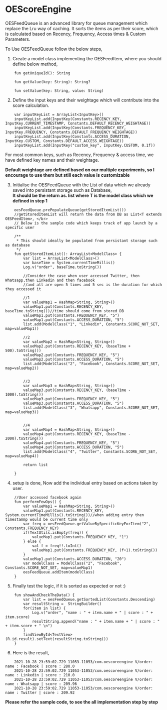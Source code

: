 # OEScoreEngine
OESFeedQueue is an advanced library for queue management which replace the Lru way of caching. It sorts the items as per their score, which is calculated based on Recency, Frequency, Access times &amp; Custom Parameters.

To Use OESFeedQueue follow the below steps,

1. Create a model class implementing the OESFeedItem, where you should define below method,
```
    fun getUniqueId(): String

    fun getValue(key: String): String?

    fun setValue(key: String, value: String)
```

2. Define the input keys and their weightage which will contribute into the score calculation. 

```
    var inputKeyList = ArrayList<InputKey>()
    inputKeyList.add(InputKey(Constants.RECENCY_KEY, InputKey.CURRENT_TIMESTAMP, Constants.DEFAULT_RECENCY_WEIGHTAGE))
    inputKeyList.add(InputKey(Constants.FREQUENCY_KEY, InputKey.FREQUENCY, Constants.DEFAULT_FREQUENCY_WEIGHTAGE))
    inputKeyList.add(InputKey(Constants.ACCESS_DURATION, InputKey.CUSTOM, Constants.DEFAULT_ACCESS_WEIGHTAGE))
    inputKeyList.add(InputKey("custom_key", InputKey.CUSTOM, 0.1f))

```
For most common keys, such as Recency, Frequency & access time, we have defined key names and their weightage.

**Default weightage are defined based on our multiple experiments, so I encourage to use them but still each value is customizable**

3. Initialise the OESFeedQueue with the List of data which we already saved into persistant storage such as Database, </br>
**It should be the return as. list<T implemented OESFeedItem> where T is the model class which we defined in step 1**
```
    oesFeedQueue.prePopulateQueue(getStoredItemList())
    //getStoredItemList will return the data from DB as List<T extends OESFeedItem>, </br>
    // Below is the sample code which keeps track of app launch by a specific user

    /**
     * This should ideally be populated from persistant storage such as database
     */
    fun getStoredItemList(): ArrayList<ModelClass> {
        var list = ArrayList<ModelClass>()
        var baseTime = System.currentTimeMillis()
        Log.v("order", baseTime.toString())

        //Consider the case when user accessed Twitter, then Whatsapp,then Linkedin and then facebook
        //and all are open 5 times and 5 sec is the duration for which they accessed it

        //1
        var valueMap1 = HashMap<String, String>()
        valueMap1.put(Constants.RECENCY_KEY, baseTime.toString())//time should come from stored DB
        valueMap1.put(Constants.FREQUENCY_KEY, "5")
        valueMap1.put(Constants.ACCESS_DURATION, "5")
        list.add(ModelClass("1", "Linkedin", Constants.SCORE_NOT_SET, map=valueMap1))

        //2
        var valueMap2 = HashMap<String, String>()
        valueMap2.put(Constants.RECENCY_KEY, (baseTime + 500).toString())
        valueMap2.put(Constants.FREQUENCY_KEY, "5")
        valueMap2.put(Constants.ACCESS_DURATION, "5")
        list.add(ModelClass("2", "Facebook", Constants.SCORE_NOT_SET, map=valueMap2))


        //3
        var valueMap3 = HashMap<String, String>()
        valueMap3.put(Constants.RECENCY_KEY, (baseTime - 1000).toString())
        valueMap3.put(Constants.FREQUENCY_KEY, "5")
        valueMap3.put(Constants.ACCESS_DURATION, "5")
        list.add(ModelClass("3", "Whatsapp", Constants.SCORE_NOT_SET, map=valueMap3))


        //4
        var valueMap4 = HashMap<String, String>()
        valueMap4.put(Constants.RECENCY_KEY, (baseTime - 2000).toString())
        valueMap4.put(Constants.FREQUENCY_KEY, "5")
        valueMap4.put(Constants.ACCESS_DURATION, "5")
        list.add(ModelClass("4", "Twitter", Constants.SCORE_NOT_SET, map=valueMap4))

        return list

    }

```

4. setup is done, Now add the individual entry based on actions taken by user. 
```
    //User accessed facebook again
    fun performFewOps() {
        var valueMap1 = HashMap<String, String>()
        valueMap1.put(Constants.RECENCY_KEY, System.currentTimeMillis().toString())//when adding entry then timestammp would be current time only
        var freq = oesFeedQueue.getValueBySpecificKeyForItem("2", Constants.FREQUENCY_KEY)
        if(TextUtils.isEmpty(freq)) {
            valueMap1.put(Constants.FREQUENCY_KEY, "1")
        } else {
            val f = freq!!.toInt()
            valueMap1.put(Constants.FREQUENCY_KEY, (f+1).toString())
        }
        valueMap1.put(Constants.ACCESS_DURATION, "20")
        var modelClass = ModelClass("2", "Facebook", Constants.SCORE_NOT_SET, map=valueMap1)
        oesFeedQueue.addItem(modelClass)
    }
```

5. Finally test the logic, if it is sorted as expected or not :)
```
    fun showAndCheckTheData() {
        var list = oesFeedQueue.getSortedList(Constants.Descending)
        var resultString =  StringBuilder()
        for(item in list) {
            Log.v("order", "name : " + item.name + " | score : " + item.score)
            resultString.append("name : " + item.name + " | score : " + item.score + " \n")
        }
        findViewById<TextView>(R.id.result).setText(resultString.toString())
    }
```
    
6. Here is the result,
```
    2021-10-28 23:59:02.729 11053-11053/com.oescoreengine V/order: name : Facebook | score : 280.0
    2021-10-28 23:59:02.729 11053-11053/com.oescoreengine V/order: name : Linkedin | score : 210.0
    2021-10-28 23:59:02.729 11053-11053/com.oescoreengine V/order: name : Whatsapp | score : 209.96
    2021-10-28 23:59:02.729 11053-11053/com.oescoreengine V/order: name : Twitter | score : 209.92
```

**Please refer the sample code, to see the all implementation step by step**
